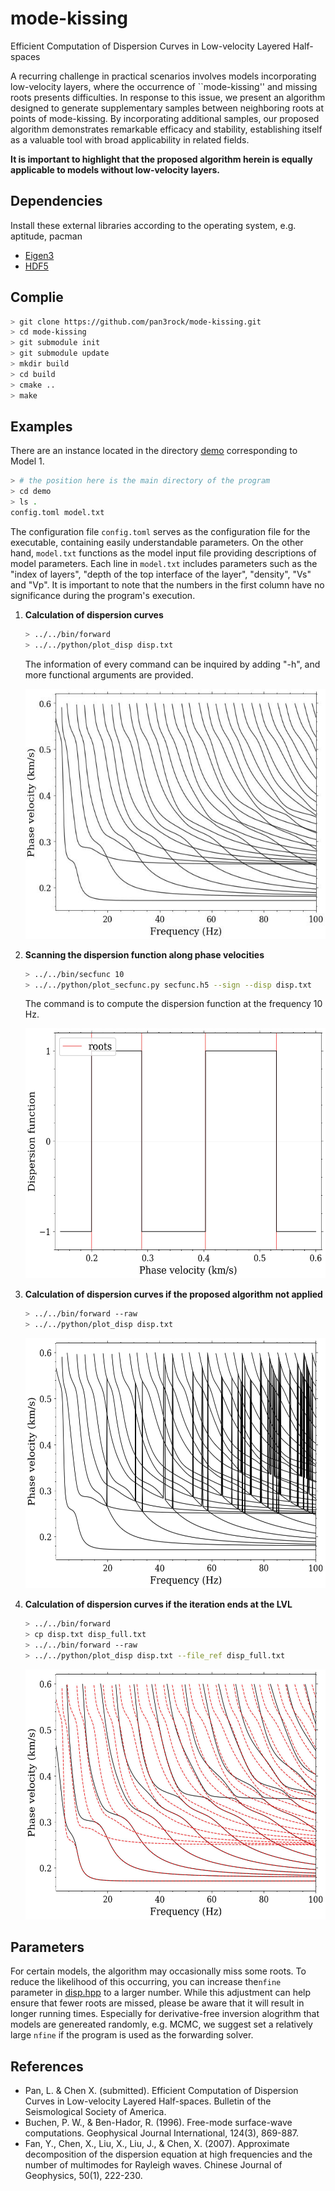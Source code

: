 # mode-kissing
Efficient Computation of Dispersion Curves in Low-velocity Layered Half-spaces

A recurring challenge in practical scenarios involves models incorporating low-velocity layers, where the occurrence of ``mode-kissing'' and missing roots presents difficulties. In response to this issue, we present an algorithm designed to generate supplementary samples between neighboring roots at points of mode-kissing. By incorporating additional samples, our proposed algorithm demonstrates remarkable efficacy and stability, establishing itself as a valuable tool with broad applicability in related fields.

**It is important to highlight that the proposed algorithm herein is equally applicable to models without low-velocity layers.**

## Dependencies

Install these external libraries according to the operating system, e.g. aptitude, pacman

- [Eigen3](https://eigen.tuxfamily.org/index.php?title=Main_Page)
- [HDF5](https://en.wikipedia.org/wiki/Hierarchical_Data_Format)

## Complie

```bash
> git clone https://github.com/pan3rock/mode-kissing.git
> cd mode-kissing
> git submodule init
> git submodule update
> mkdir build
> cd build
> cmake ..
> make
```

## Examples

There are an instance located in the directory [demo](./demo) corresponding to Model 1.

```bash
> # the position here is the main directory of the program
> cd demo
> ls .
config.toml model.txt
```

The configuration file `config.toml` serves as the configuration file for the executable, containing easily understandable parameters. On the other hand, `model.txt` functions as the model input file providing descriptions of model parameters. Each line in `model.txt` includes parameters such as the "index of layers", "depth of the top interface of the layer", "density", "Vs" and "Vp". It is important to note that the numbers in the first column have no significance during the program's execution.

1. **Calculation of dispersion curves**
    ```bash
    > ../../bin/forward
    > ../../python/plot_disp disp.txt
    ```
    The information of every command can be inquired by adding "-h", and more functional arguments are provided.

    <img src="./doc/disp_model1.jpg" width="500" height="400">

2. **Scanning the dispersion function along phase velocities**

    ```bash
    > ../../bin/secfunc 10
    > ../../python/plot_secfunc.py secfunc.h5 --sign --disp disp.txt
    ```
    The command is to compute the dispersion function at the frequency 10 Hz.

    <img src="./doc/secfunc_model1_f10.jpg" width="500" height="400">


3. **Calculation of dispersion curves if the proposed algorithm not applied**
    ```bash
    > ../../bin/forward --raw
    > ../../python/plot_disp disp.txt
    ```

    <img src="./doc/disp_model1_missing.jpg" width="500" height="400">

4. **Calculation of dispersion curves if the iteration ends at the LVL**
    ```bash
    > ../../bin/forward 
    > cp disp.txt disp_full.txt
    > ../../bin/forward --raw 
    > ../../python/plot_disp disp.txt --file_ref disp_full.txt
    ```

    <img src="./doc/disp_model1_compare.jpg" width="500" height="400">

## Parameters

For certain models, the algorithm may occasionally miss some roots. To reduce the likelihood of this occurring, you can increase the`nfine` parameter in [disp.hpp](./include/disp.hpp) to a larger number. While this adjustment can help ensure that fewer roots are missed, please be aware that it will result in longer running times. Especially for derivative-free inversion alogrithm that models are genereated randomly, e.g. MCMC, we suggest set a relatively large `nfine` if the program is used as the forwarding solver.

## References

- Pan, L. & Chen X. (submitted). Efficient Computation of Dispersion Curves in Low-velocity Layered Half-spaces.
Bulletin of the Seismological Society of America.
- Buchen, P. W., & Ben-Hador, R. (1996). Free-mode surface-wave computations. Geophysical Journal International, 124(3), 869-887.
- Fan, Y., Chen, X., Liu, X., Liu, J., & Chen, X. (2007). Approximate decomposition of the dispersion equation at high frequencies and the number of multimodes for Rayleigh waves. Chinese Journal of Geophysics, 50(1), 222-230.
